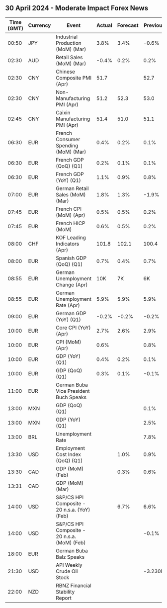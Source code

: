 ## 30 April 2024 - Moderate Impact Forex News

| Time (GMT) | Currency | Event | Actual | Forecast | Previous |
|------|----------|-------|--------|----------|----------|
| 00:50 | JPY | Industrial Production (MoM) (Mar) | 3.8% | 3.4% | -0.6% |
| 02:30 | AUD | Retail Sales (MoM) (Mar) | -0.4% | 0.2% | 0.2% |
| 02:30 | CNY | Chinese Composite PMI (Apr) | 51.7 |  | 52.7 |
| 02:30 | CNY | Non-Manufacturing PMI (Apr) | 51.2 | 52.3 | 53.0 |
| 02:45 | CNY | Caixin Manufacturing PMI (Apr) | 51.4 | 51.0 | 51.1 |
| 06:30 | EUR | French Consumer Spending (MoM) (Mar) | 0.4% | 0.2% | 0.1% |
| 06:30 | EUR | French GDP (QoQ) (Q1) | 0.2% | 0.1% | 0.1% |
| 06:30 | EUR | French GDP (YoY) (Q1) | 1.1% | 0.9% | 0.8% |
| 07:00 | EUR | German Retail Sales (MoM) (Mar) | 1.8% | 1.3% | -1.9% |
| 07:45 | EUR | French CPI (MoM) (Apr) | 0.5% | 0.5% | 0.2% |
| 07:45 | EUR | French HICP (MoM) | 0.6% | 0.5% | 0.2% |
| 08:00 | CHF | KOF Leading Indicators (Apr) | 101.8 | 102.1 | 100.4 |
| 08:00 | EUR | Spanish GDP (QoQ) (Q1) | 0.7% | 0.4% | 0.7% |
| 08:55 | EUR | German Unemployment Change (Apr) | 10K | 7K | 6K |
| 08:55 | EUR | German Unemployment Rate (Apr) | 5.9% | 5.9% | 5.9% |
| 09:00 | EUR | German GDP (YoY) (Q1) | -0.2% | -0.2% | -0.2% |
| 10:00 | EUR | Core CPI (YoY) (Apr) | 2.7% | 2.6% | 2.9% |
| 10:00 | EUR | CPI (MoM) (Apr) | 0.6% |  | 0.8% |
| 10:00 | EUR | GDP (YoY) (Q1) | 0.4% | 0.2% | 0.1% |
| 10:00 | EUR | GDP (QoQ) (Q1) | 0.3% | 0.1% | -0.1% |
| 11:00 | EUR | German Buba Vice President Buch Speaks |  |  |  |
| 13:00 | MXN | GDP (QoQ) (Q1) |  |  | 0.1% |
| 13:00 | MXN | GDP (YoY) (Q1) |  |  | 2.5% |
| 13:00 | BRL | Unemployment Rate |  |  | 7.8% |
| 13:30 | USD | Employment Cost Index (QoQ) (Q1) |  | 1.0% | 0.9% |
| 13:30 | CAD | GDP (MoM) (Feb) |  | 0.3% | 0.6% |
| 13:31 | CAD | GDP (MoM) (Mar) |  |  |  |
| 14:00 | USD | S&P/CS HPI Composite - 20 n.s.a. (YoY) (Feb) |  | 6.7% | 6.6% |
| 14:00 | USD | S&P/CS HPI Composite - 20 n.s.a. (MoM) (Feb) |  |  | -0.1% |
| 18:00 | EUR | German Buba Balz Speaks |  |  |  |
| 21:30 | USD | API Weekly Crude Oil Stock |  |  | -3.230M |
| 22:00 | NZD | RBNZ Financial Stability Report |  |  |  |

